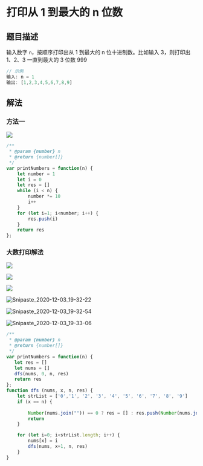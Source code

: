 # 打印从 1 到最大的 n 位数

## 题目描述

输入数字 `n`，按顺序打印出从 1 到最大的 n 位十进制数。比如输入 3，则打印出 1、2、3 一直到最大的 3 位数 999

```javascript
// 示例
输入: n = 1
输出: [1,2,3,4,5,6,7,8,9]
```

## 解法

### 方法一

![](E:\Typra文档\img\Snipaste_2020-12-03_19-28-03.PNG)

```javascript
/**
 * @param {number} n
 * @return {number[]}
 */
var printNumbers = function(n) {
    let number = 1
    let i = 0
    let res = []
    while (i < n) {
        number *= 10
        i++
    }
    for (let i=1; i<number; i++) {
        res.push(i)
    }
    return res
};
```

### 大数打印解法

![](E:\Typra文档\img\Snipaste_2020-12-03_19-29-50.PNG)

![](E:\Typra文档\img\Snipaste_2020-12-03_19-29-59.PNG)

![](E:\Typra文档\img\Snipaste_2020-12-03_19-32-13.PNG)

![Snipaste_2020-12-03_19-32-22](E:\Typra文档\img\Snipaste_2020-12-03_19-32-22.PNG)

![Snipaste_2020-12-03_19-32-54](E:\Typra文档\img\Snipaste_2020-12-03_19-32-54.PNG)

![Snipaste_2020-12-03_19-33-06](E:\Typra文档\img\Snipaste_2020-12-03_19-33-06.PNG)

```javascript
/**
 * @param {number} n
 * @return {number[]}
 */
var printNumbers = function(n) {
   let res = []
   let nums = []
   dfs(nums, 0, n, res)
   return res
};
function dfs (nums, x, n, res) {
    let strList = ['0','1', '2', '3', '4', '5', '6', '7', '8', '9']
    if (x == n) {
        
        Number(nums.join("")) == 0 ? res = [] : res.push(Number(nums.join("")))
        return
    }

    for (let i=0; i<strList.length; i++) {
        nums[x] = i
        dfs(nums, x+1, n, res)
    }
}
```

